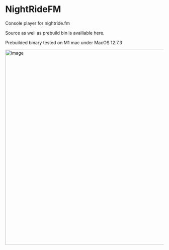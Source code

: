 # NightRideFM
Console player for nightride.fm 

Source as well as prebuild bin is availiable here.

Prebuilded binary tested on M1 mac under MacOS 12.7.3

<img width="622" alt="image" src="https://github.com/Dream1iner/NightRideFM/assets/31440989/180ccdbb-9225-48be-a207-2ff62fcda3a9">
